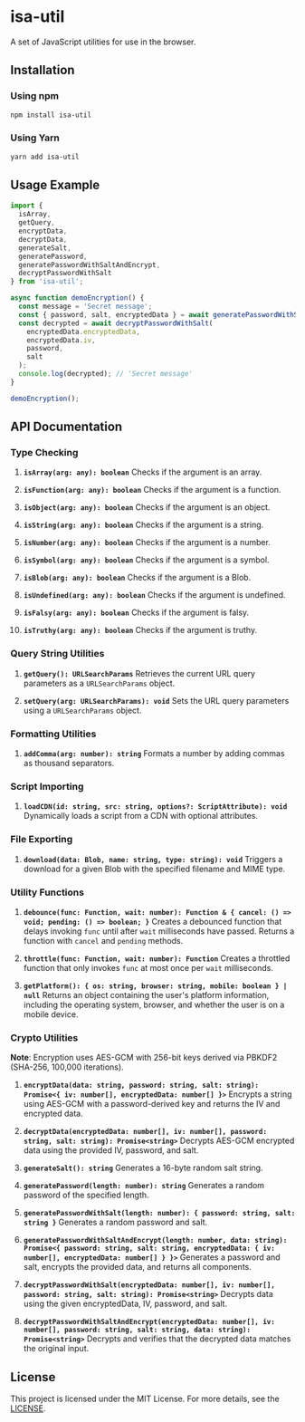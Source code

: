 # isa-util

A set of JavaScript utilities for use in the browser.

## Installation

### Using npm

```bash
npm install isa-util
```

### Using Yarn

```bash
yarn add isa-util
```

## Usage Example

```javascript
import {
  isArray,
  getQuery,
  encryptData,
  decryptData,
  generateSalt,
  generatePassword,
  generatePasswordWithSaltAndEncrypt,
  decryptPasswordWithSalt
} from 'isa-util';

async function demoEncryption() {
  const message = 'Secret message';
  const { password, salt, encryptedData } = await generatePasswordWithSaltAndEncrypt(16, message);
  const decrypted = await decryptPasswordWithSalt(
    encryptedData.encryptedData,
    encryptedData.iv,
    password,
    salt
  );
  console.log(decrypted); // 'Secret message'
}

demoEncryption();
```

## API Documentation

### Type Checking

1. **`isArray(arg: any): boolean`**
   Checks if the argument is an array.

2. **`isFunction(arg: any): boolean`**
   Checks if the argument is a function.

3. **`isObject(arg: any): boolean`**
   Checks if the argument is an object.

4. **`isString(arg: any): boolean`**
   Checks if the argument is a string.

5. **`isNumber(arg: any): boolean`**
   Checks if the argument is a number.

6. **`isSymbol(arg: any): boolean`**
   Checks if the argument is a symbol.

7. **`isBlob(arg: any): boolean`**
   Checks if the argument is a Blob.

8. **`isUndefined(arg: any): boolean`**
   Checks if the argument is undefined.

9. **`isFalsy(arg: any): boolean`**
   Checks if the argument is falsy.

10. **`isTruthy(arg: any): boolean`**
    Checks if the argument is truthy.

### Query String Utilities

1. **`getQuery(): URLSearchParams`**
   Retrieves the current URL query parameters as a `URLSearchParams` object.

2. **`setQuery(arg: URLSearchParams): void`**
   Sets the URL query parameters using a `URLSearchParams` object.

### Formatting Utilities

1. **`addComma(arg: number): string`**
   Formats a number by adding commas as thousand separators.

### Script Importing

1. **`loadCDN(id: string, src: string, options?: ScriptAttribute): void`**
   Dynamically loads a script from a CDN with optional attributes.

### File Exporting

1. **`download(data: Blob, name: string, type: string): void`**
   Triggers a download for a given Blob with the specified filename and MIME type.

### Utility Functions

1. **`debounce(func: Function, wait: number): Function & { cancel: () => void; pending: () => boolean; }`**
   Creates a debounced function that delays invoking `func` until after `wait` milliseconds have passed. Returns a function with `cancel` and `pending` methods.

2. **`throttle(func: Function, wait: number): Function`**
   Creates a throttled function that only invokes `func` at most once per `wait` milliseconds.

3. **`getPlatform(): { os: string, browser: string, mobile: boolean } | null`**
   Returns an object containing the user's platform information, including the operating system, browser, and whether the user is on a mobile device.

### Crypto Utilities
**Note**: Encryption uses AES-GCM with 256-bit keys derived via PBKDF2 (SHA-256, 100,000 iterations).  

1. **`encryptData(data: string, password: string, salt: string): Promise<{ iv: number[], encryptedData: number[] }>`**
   Encrypts a string using AES-GCM with a password-derived key and returns the IV and encrypted data.

2. **`decryptData(encryptedData: number[], iv: number[], password: string, salt: string): Promise<string>`**
   Decrypts AES-GCM encrypted data using the provided IV, password, and salt.

3. **`generateSalt(): string`**
   Generates a 16-byte random salt string.

4. **`generatePassword(length: number): string`**
   Generates a random password of the specified length.

5. **`generatePasswordWithSalt(length: number): { password: string, salt: string }`**
   Generates a random password and salt.

6. **`generatePasswordWithSaltAndEncrypt(length: number, data: string): Promise<{ password: string, salt: string, encryptedData: { iv: number[], encryptedData: number[] } }>`**
   Generates a password and salt, encrypts the provided data, and returns all components.

7. **`decryptPasswordWithSalt(encryptedData: number[], iv: number[], password: string, salt: string): Promise<string>`**
   Decrypts data using the given encryptedData, IV, password, and salt.

8. **`decryptPasswordWithSaltAndEncrypt(encryptedData: number[], iv: number[], password: string, salt: string, data: string): Promise<string>`**
   Decrypts and verifies that the decrypted data matches the original input.

## License

This project is licensed under the MIT License. For more details, see the [LICENSE](./LICENSE).
